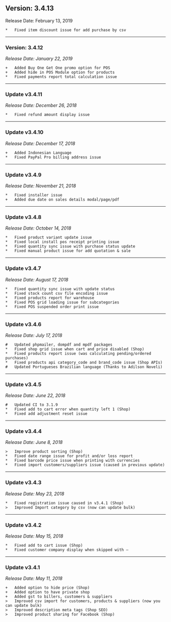 ## Version: 3.4.13
Release Date: February 13, 2019
```
*   Fixed item discount issue for add purchase by csv
```
----
### Version: 3.4.12
*Release Date: January 22, 2019*
```
+   Added Buy One Get One promo option for POS
+   Added hide in POS Module option for products
*   Fixed payments report total calculation issue
```
----
### Update v3.4.11
*Release Date: December 26, 2018*
```
*   Fixed refund amount display issue
```
----
### Update v3.4.10
*Release Date: December 17, 2018*
```
+   Added Indonesian Language
*   Fixed PayPal Pro billing address issue
```
----
### Update v3.4.9
*Release Date: November 21, 2018*
```
*   Fixed installer issue
+   Added due date on sales details modal/page/pdf
```
----
### Update v3.4.8
*Release Date: October 14, 2018*
```
*   Fixed product variant update issue
*   Fixed local install pos receipt printing issue
*   Fixed quantity sync issue with purchase status update
*   Fixed manual product issue for add quotation & sale
```
----
### Update v3.4.7
*Release Date: August 17, 2018*
```
*   Fixed quantity sync issue with update status
*   Fixed stock count csv file encoding issue
*   Fixed products report for warehouse
*   Fixed POS grid loading issue for subcategories
*   Fixed POS suspended order print issue
```
----
### Update v3.4.6
*Release Date: July 17, 2018*
```
#   Updated phpmailer, dompdf and mpdf packages
*   Fixed shop grid issue when cart and price disabled (Shop)
*   Fixed products report issue (was calculating pending/ordered purchases)
*   Fixed products api category_code and brand_code issue (Shop APIs)
#   Updated Portugueses Brazilian language (Thanks to Adilson Noveli)
```
----
### Update v3.4.5
*Release Date: June 22, 2018*
```
#   Updated CI to 3.1.9
*   Fixed add to cart error when quantity left 1 (Shop)
*   Fixed add adjustment reset issue
```
----
### Update v3.4.4
*Release Date: June 8, 2018*
```
>   Improve product sorting (Shop)
*   Fixed date range issue for profit and/or loss report
*   Fixed barcode price issue when printing with currencies
*   Fixed import customers/suppliers issue (caused in previous update)
```
----
### Update v3.4.3
*Release Date: May 23, 2018*
```
*   Fixed registration issue caused in v3.4.1 (Shop)
>   Improved Import category by csv (now can update bulk)
```
----
### Update v3.4.2
*Release Date: May 15, 2018*
```
*   Fixed add to cart issue (Shop)
*   Fixed customer company display when skipped with –
```
----
### Update v3.4.1
*Release Date: May 11, 2018*
```
+   Added option to hide price (Shop)
+   Added option to have private shop
+   Added gst to billers, customers & suppliers
>   Improved csv import for customers, products & suppliers (now you can update bulk)
>   Improved description meta tags (Shop SEO)
>   Improved product sharing for Facebook (Shop)
